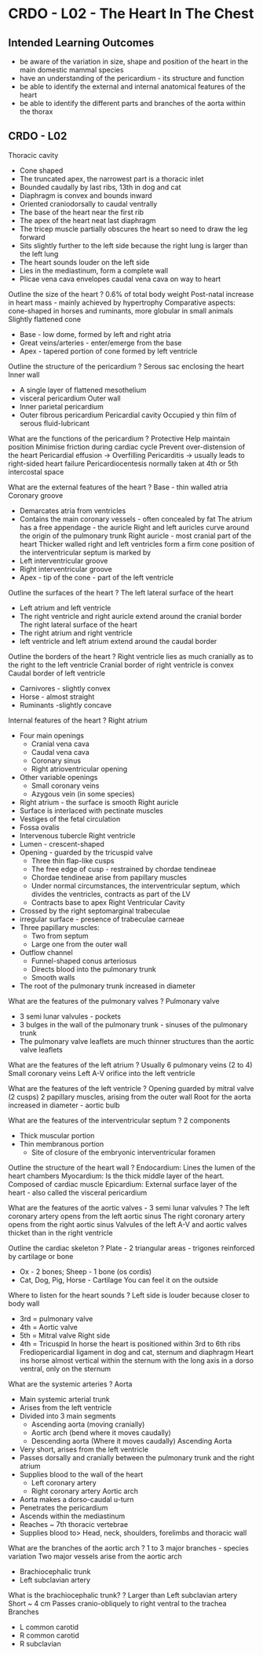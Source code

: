 # CRDO - L02 - The Heart In The Chest

## Intended Learning Outcomes
- be aware of the variation in size, shape and position of the heart in the main domestic mammal species
- have an understanding of the pericardium - its structure and function
- be able to identify the external and internal anatomical features of the heart
- be able to identify the different parts and branches of the aorta within the thorax

## CRDO - L02

Thoracic cavity
- Cone shaped
- The truncated apex, the narrowest part is a thoracic inlet
- Bounded caudally by last ribs, 13th in dog and cat
- Diaphragm is convex and bounds inward
- Oriented craniodorsally to caudal ventrally
- The base of the heart near the first rib
- The apex of the heart neat last diaphragm
- The tricep muscle partially obscures the heart so need to draw the leg forward
- Sits slightly further to the left side because the right lung is larger than the left lung
- The heart sounds louder on the left side
- Lies in the mediastinum, form a complete wall
- Plicae vena cava envelopes caudal vena cava on way to heart

Outline the size of the heart
?
0.6% of total body weight
Post-natal increase in heart mass - mainly achieved by hypertrophy
Comparative aspects: cone-shaped in horses and ruminants, more globular in small animals
Slightly flattened cone
- Base - low dome, formed by left and right atria
- Great veins/arteries - enter/emerge from the base
- Apex - tapered portion of cone formed by left ventricle

Outline the structure of the pericardium
?
Serous sac enclosing the heart
Inner wall 
- A single layer of flattened mesothelium
- visceral pericardium
Outer wall 
- Inner parietal pericardium
- Outer fibrous pericardium
Pericardial cavity
Occupied y thin film of serous fluid-lubricant

What are the functions of the pericardium
?
Protective
Help maintain position
Minimise friction during cardiac cycle
Prevent over-distension of the heart
Pericardial effusion -> Overfilling
Pericarditis -> usually leads to right-sided heart failure
Pericardiocentesis normally taken at 4th or 5th intercostal space

What are the external features of the heart
?
Base - thin walled atria
Coronary groove
- Demarcates atria from ventricles
- Contains the main coronary vessels - often concealed by fat
The atrium has a free appendage - the auricle
Right and left auricles curve around the origin of the pulmonary trunk
Right auricle - most cranial part of the heart
Thicker walled right and left ventricles form a firm cone
position of the interventricular septum is marked by
- Left interventricular groove
- Right interventricular groove
- Apex - tip of the cone - part of the left ventricle

Outline the surfaces of the heart
?
The left lateral surface of the heart
- Left atrium and left ventricle
- The right ventricle and right auricle extend around the cranial border
The right lateral surface of the heart
- The right atrium and right ventricle
- left ventricle and left atrium extend around the caudal border

Outline the borders of the heart
?
Right ventricle lies as much cranially as to the right to the left ventricle
Cranial border of right ventricle is convex
Caudal border of left ventricle
- Carnivores - slightly convex
- Horse - almost straight
- Ruminants -slightly concave

Internal features of the heart
?
Right atrium
- Four main openings
  - Cranial vena cava
  - Caudal vena cava
  - Coronary sinus
  - Right atrioventricular opening
- Other variable openings
  - Small coronary veins
  - Azygous vein (in some species)
- Right atrium - the surface is smooth
Right auricle
- Surface is interlaced with pectinate muscles
- Vestiges of the fetal circulation
- Fossa ovalis
- Intervenous tubercle
Right ventricle
- Lumen - crescent-shaped
- Opening - guarded by the tricuspid valve
  - Three thin flap-like cusps
  - The free edge of cusp - restrained by chordae tendineae
  - Chordae tendineae arise from papillary muscles
  - Under normal circumstances, the interventricular septum, which divides the ventricles, contracts as part of the LV
  - Contracts base to apex
Right Ventricular Cavity
- Crossed by the right septomarginal trabeculae
- irregular surface - presence of trabeculae carneae
- Three papillary muscles:
  - Two from septum
  - Large one from the outer wall
- Outflow channel
  - Funnel-shaped conus arteriosus
  - Directs blood into the pulmonary trunk
  - Smooth walls
- The root of the pulmonary trunk increased in diameter

What are the features of the pulmonary valves
?
Pulmonary valve
- 3 semi lunar valvules - pockets
- 3 bulges in the wall of the pulmonary trunk - sinuses of the pulmonary trunk
- The pulmonary valve leaflets are much thinner structures than the aortic valve leaflets

What are the features of the left atrium
?
Usually 6 pulmonary veins (2 to 4)
Small coronary veins
Left A-V orifice into the left ventricle

What are the features of the left ventricle
?
Opening guarded by mitral valve (2 cusps)
2 papillary muscles, arising from the outer wall
Root for the aorta increased in diameter - aortic bulb

What are the features of the interventricular septum
?
2 components
- Thick muscular portion
- Thin membranous portion
  - Site of closure of the embryonic interventricular foramen

Outline the structure of the heart wall
?
Endocardium: Lines the lumen of the heart chambers
Myocardium: Is the thick middle layer of the heart. Composed of cardiac muscle
Epicardium: External surface layer of the heart - also called the visceral pericardium

What are the features of the aortic valves - 3 semi lunar valvules
?
The left coronary artery opens from the left aortic sinus
The right coronary artery opens from the right aortic sinus
Valvules of the left A-V and aortic valves thicket than in the right ventricle

Outline the cardiac skeleton
?
Plate - 2 triangular areas - trigones
reinforced by cartilage or bone
- Ox - 2 bones; Sheep - 1 bone (os cordis)
- Cat, Dog, Pig, Horse - Cartilage
You can feel it on the outside

Where to listen for the heart sounds
?
Left side is louder because closer to body wall
- 3rd = pulmonary valve
- 4th = Aortic valve
- 5th = Mitral valve
Right side
- 4th = Tricuspid
In horse the heart is positioned within 3rd to 6th ribs
Frediopericardial ligament in dog and cat, sternum and diaphragm
Heart ins horse almost vertical within the sternum with the long axis in a dorso ventral, only on the sternum

What are the systemic arteries
?
Aorta
- Main systemic arterial trunk
- Arises from the left ventricle
- Divided into 3 main segments
  - Ascending aorta (moving cranially)
  - Aortic arch (bend where it moves caudally)
  - Descending aorta (Where it moves caudally)
Ascending Aorta
- Very short, arises from the left ventricle
- Passes dorsally and cranially between the pulmonary trunk and the right atrium
- Supplies blood to the wall of the heart
  - Left coronary artery
  - Right coronary artery
Aortic arch
- Aorta makes a dorso-caudal u-turn
- Penetrates the pericardium
- Ascends within the mediastinum
- Reaches ~ 7th thoracic vertebrae
- Supplies blood to> Head, neck, shoulders, forelimbs and thoracic wall

What are the branches of the aortic arch
?
1 to 3 major branches - species variation
Two major vessels arise from the aortic arch
- Brachiocephalic trunk
- Left subclavian artery

What is the brachiocephalic trunk?
?
Larger than Left subclavian artery
Short ~ 4 cm
Passes cranio-obliquely to right ventral to the trachea
Branches
- L common carotid
- R common carotid
- R subclavian

